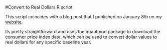 #Convert to Real Dollars R script

This script coincides with a blog post that I published on January 8th on my [website](http://stephenskilton.com/blog).

Its pretty straightforward and uses the quantmod package to download the consumer price index data, which can be used to convert dollar values to real dollars for any specific baseline year.
